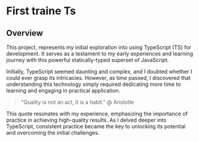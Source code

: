 # First traine Ts

## Overview

This project, represents my initial exploration into using TypeScript (TS) for development. It serves as a testament to my early experiences and learning journey with this powerful statically-typed superset of JavaScript.

Initially, TypeScript seemed daunting and complex, and I doubted whether I could ever grasp its intricacies. However, as time passed, I discovered that understanding this technology simply required dedicating more time to learning and engaging in practical application.

> "Quality is not an act, it is a habit."
@ Aristotle

This quote resonates with my experience, emphasizing the importance of practice in achieving high-quality results. As I delved deeper into TypeScript, consistent practice became the key to unlocking its potential and overcoming the initial challenges.



